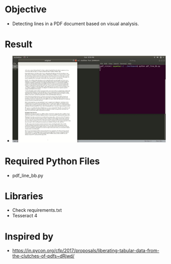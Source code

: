 # Objective 
- Detecting lines in a PDF document based on visual analysis.

# Result
- ![pdf-demo](https://github.com/Sayantanmukherjee6/Visual-analysis-of-PDF-documents/blob/master/demo.gif)

# Required Python Files
- pdf_line_bb.py 

# Libraries
- Check requirements.txt
- Tesseract 4

# Inspired by
- https://in.pycon.org/cfp/2017/proposals/liberating-tabular-data-from-the-clutches-of-pdfs~dRjwd/
